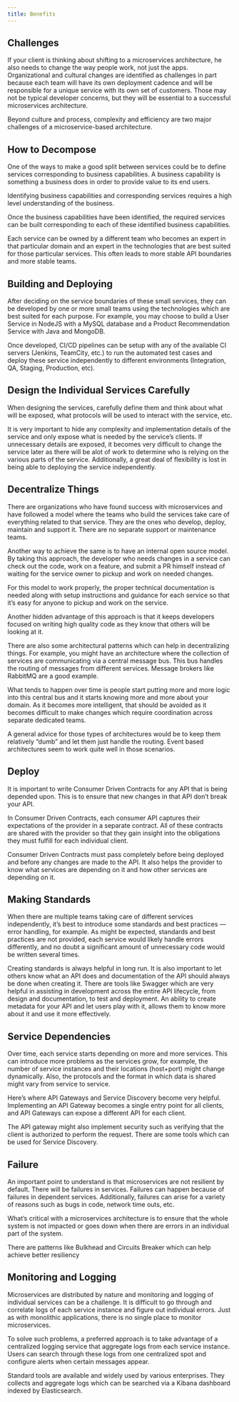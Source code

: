```yaml
---
title: Benefits
---
```


## Challenges

If your client is thinking about shifting to a microservices architecture, he also needs to change the way people work, not just the apps.
Organizational and cultural changes are identified as challenges in part because each team will have its own deployment cadence and will be responsible for a unique service with its own set of customers. Those may not be typical developer concerns, but they will be essential to a successful microservices architecture.

Beyond culture and process, complexity and efficiency are two major challenges of a microservice-based architecture.


## How to Decompose

One of the ways to make a good split between services could be to define services corresponding to business capabilities. A business capability is something a business does in order to provide value to its end users.

Identifying business capabilities and corresponding services requires a high level understanding of the business.

Once the business capabilities have been identified, the required services can be built corresponding to each of these identified business capabilities.

Each service can be owned by a different team who becomes an expert in that particular domain and an expert in the technologies that are best suited for those particular services. This often leads to more stable API boundaries and more stable teams.

## Building and Deploying

After deciding on the service boundaries of these small services, they can be developed by one or more small teams using the technologies which are best suited for each purpose. For example, you may choose to build a User Service in NodeJS with a MySQL database and a Product Recommendation Service with Java and MongoDB.

Once developed, CI/CD pipelines can be setup with any of the available CI servers (Jenkins, TeamCity, etc.) to run the automated test cases and deploy these service independently to different environments (Integration, QA, Staging, Production, etc).

## Design the Individual Services Carefully

When designing the services, carefully define them and think about what will be exposed, what protocols will be used to interact with the service, etc.

It is very important to hide any complexity and implementation details of the service and only expose what is needed by the service’s clients. If unnecessary details are exposed, it becomes very difficult to change the service later as there will be alot of work to determine who is relying on the various parts of the service. Additionally, a great deal of flexibility is lost in being able to deploying the service independently.

## Decentralize Things

There are organizations who have found success with microservices and have followed a model where the teams who build the services take care of everything related to that service. They are the ones who develop, deploy, maintain and support it. There are no separate support or maintenance teams.

Another way to achieve the same is to have an internal open source model. By taking this approach, the developer who needs changes in a service can check out the code, work on a feature, and submit a PR himself instead of waiting for the service owner to pickup and work on needed changes.

For this model to work properly, the proper technical documentation is needed along with setup instructions and guidance for each service so that it’s easy for anyone to pickup and work on the service.

Another hidden advantage of this approach is that it keeps developers focused on writing high quality code as they know that others will be looking at it.

There are also some architectural patterns which can help in decentralizing things. For example, you might have an architecture where the collection of services are communicating via a central message bus. This bus handles the routing of messages from different services. Message brokers like RabbitMQ are a good example.

What tends to happen over time is people start putting more and more logic into this central bus and it starts knowing more and more about your domain. As it becomes more intelligent, that should be avoided as it becomes difficult to make changes which require coordination across separate dedicated teams.

A general advice for those types of architectures would be to keep them relatively “dumb” and let them just handle the routing. Event based architectures seem to work quite well in those scenarios.

## Deploy

It is important to write Consumer Driven Contracts for any API that is being depended upon. This is to ensure that new changes in that API don’t break your API.

In Consumer Driven Contracts, each consumer API captures their expectations of the provider in a separate contract. All of these contracts are shared with the provider so that they gain insight into the obligations they must fulfill for each individual client.

Consumer Driven Contracts must pass completely before being deployed and before any changes are made to the API. It also helps the provider to know what services are depending on it and how other services are depending on it.


## Making Standards

When there are multiple teams taking care of different services independently, it’s best to introduce some standards and best practices — error handling, for example. As might be expected, standards and best practices are not provided, each service would likely handle errors differently, and no doubt a significant amount of unnecessary code would be written several times.

Creating standards is always helpful in long run. It is also important to let others know what an API does and documentation of the API should always be done when creating it. There are tools like Swagger which are very helpful in assisting in development across the entire API lifecycle, from design and documentation, to test and deployment. An ability to create metadata for your API and let users play with it, allows them to know more about it and use it more effectively.

## Service Dependencies

Over time, each service starts depending on more and more services. This can introduce more problems as the services grow, for example, the number of service instances and their locations (host+port) might change dynamically. Also, the protocols and the format in which data is shared might vary from service to service.

Here’s where API Gateways and Service Discovery become very helpful. Implementing an API Gateway becomes a single entry point for all clients, and API Gateways can expose a different API for each client.

The API gateway might also implement security such as verifying that the client is authorized to perform the request. There are some tools which can be used for Service Discovery.

##  Failure

An important point to understand is that microservices are not resilient by default. There will be failures in services. Failures can happen because of failures in dependent services. Additionally, failures can arise for a variety of reasons such as bugs in code, network time outs, etc.

What’s critical with a microservices architecture is to ensure that the whole system is not impacted or goes down when there are errors in an individual part of the system.

There are patterns like Bulkhead and Circuits Breaker which can help achieve better resiliency

## Monitoring and Logging

Microservices are distributed by nature and monitoring and logging of individual services can be a challenge. It is difficult to go through and correlate logs of each service instance and figure out individual errors. Just as with monolithic applications, there is no single place to monitor microservices.

To solve such problems, a preferred approach is to take advantage of a centralized logging service that aggregate logs from each service instance. Users can search through these logs from one centralized spot and configure alerts when certain messages appear.

Standard tools are available and widely used by various enterprises. They collects and aggregate logs which can be searched via a Kibana dashboard indexed by Elasticsearch.
